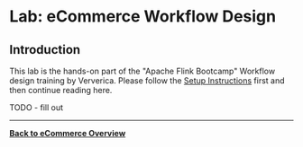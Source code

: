 <!--
Licensed to the Apache Software Foundation (ASF) under one
or more contributor license agreements.  See the NOTICE file
distributed with this work for additional information
regarding copyright ownership.  The ASF licenses this file
to you under the Apache License, Version 2.0 (the
"License"); you may not use this file except in compliance
with the License.  You may obtain a copy of the License at

  http://www.apache.org/licenses/LICENSE-2.0

Unless required by applicable law or agreed to in writing,
software distributed under the License is distributed on an
"AS IS" BASIS, WITHOUT WARRANTIES OR CONDITIONS OF ANY
KIND, either express or implied.  See the License for the
specific language governing permissions and limitations
under the License.
-->

# Lab: eCommerce Workflow Design

## Introduction

This lab is the hands-on part of the "Apache Flink Bootcamp" Workflow design
training by Ververica. Please follow the [Setup Instructions](../../README-Bootcamp.md#setup-your-development-environment) first
and then continue reading here.

TODO - fill out

-----

[**Back to eCommerce Overview**](../README.md)

